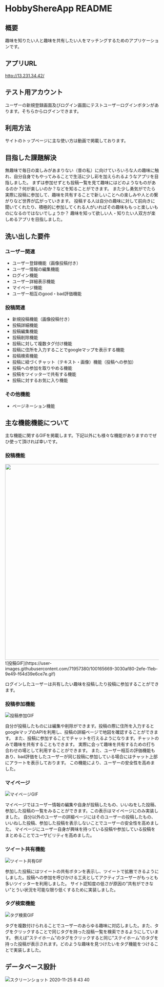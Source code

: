# HobbyShereApp README

## 概要
趣味を知りたい人と趣味を共有したい人をマッチングするためのアプリケーションです。


## アプリURL
http://13.231.34.42/


## テスト用アカウント
ユーザーの新規登録画面及びログイン画面にテストユーザーログインボタンがあります。そちらからログインできます。


## 利用方法
サイトのトップページに主な使い方は動画で掲載しております。


## 目指した課題解決
無趣味で毎日の楽しみがあまりない（昔の私）に向けていろいろな人の趣味に触れ、自分自身でもやってみることで生活に少し彩を加えられるようなアプリを目指しました。
まずは参加せずとも投稿一覧を見て趣味にはどのようなものがあるのか？何が楽しいのか？などを知ることができます。
また少し勇気がでたら実際に投稿に参加して、趣味を共有することで新しいことへの楽しみや人との繋がりなど世界が広がっていきます。
投稿する人は自分の趣味に対して前向きに聞いてくれたり、積極的に参加してくれる人がいればその趣味ももっと楽しいものになるのではないでしょうか？
趣味を知って欲しい人・知りたい人双方が楽しめるアプリを目指しました。


## 洗い出した要件

### ユーザー関連
- ユーザー登録機能（画像投稿付き）
- ユーザー情報の編集機能
- ログイン機能
- ユーザー詳細表示機能
- マイページ機能
- ユーザー相互のgood・bad評価機能

### 投稿関連
- 新規投稿機能（画像投稿付き）
- 投稿詳細機能
- 投稿編集機能
- 投稿削除機能
- 投稿に対して複数タグ付け機能
- 投稿に住所を入力することでgoogleマップを表示する機能
- 投稿検索機能
- 投稿に紐づくチャット（テキスト・画像）機能（投稿への参加）
- 投稿への参加を取りやめる機能
- 投稿をツイッターで共有する機能
- 投稿に対するお気に入り機能

### その他機能
- ページネーション機能


## 主な機能機能について
主な機能に関するGIFを掲載します。下記以外にも様々な機能がありますのでぜひ使って頂ければ幸いです。

### 投稿機能
<img src="https://user-images.githubusercontent.com/71957380/100165669-3030af80-2efe-11eb-9e49-f64d39e6ce7e.gif" width="640px">
![投稿GIF](https://user-images.githubusercontent.com/71957380/100165669-3030af80-2efe-11eb-9e49-f64d39e6ce7e.gif)

ログインしたユーザーは共有したい趣味を投稿したり投稿に参加することができます。


### 投稿参加機能
![投稿参加GIF](https://user-images.githubusercontent.com/71957380/100165716-4b032400-2efe-11eb-93cd-9776bcdd2b2f.gif)

自分が投稿したものには編集や削除ができます。投稿の際に住所を入力するとgoogleマップのAPIを利用し、投稿の詳細ページで地図を確認することができます。
また、投稿に参加することでチャットを行えるようになります。チャットのみで趣味を共有することもできます。
実際に会って趣味を共有するための打ち合わせの場として利用することができます。
また、ユーザー相互の評価機能もあり、bad評価をしたユーザーが同じ投稿に参加している場合にはチャット上部にアラートを表示しております。
この機能により、ユーザーの安全性を高めました。


### マイページ
![マイページGIF](https://user-images.githubusercontent.com/71957380/100165744-5f472100-2efe-11eb-8de3-f4c88422652f.gif)

マイページではユーザー情報の編集や自身が投稿したもの、いいねをした投稿、参加した投稿の一覧をみることができます。この表示はマイページにのみ実装しました。
自分以外のユーザーの詳細ページにはそのユーザーの投稿したもの、いいねした投稿、参加した投稿を表示しないことでユーザーの安全性を高めました。
マイページにユーザー自身が興味を持っている投稿や参加している投稿をまとめることでユーザビリティを高めました。


### ツイート共有機能
![ツイート共有GIF](https://user-images.githubusercontent.com/71957380/100165750-62daa800-2efe-11eb-929d-cce193bb0809.gif)

参加した投稿にはツイートの共有ボタンを表示し、ツイートで拡散できるようにしました。投稿への参加を呼びかける工夫としてアクティブユーザーがもっとも多いツイッターを利用しました。
サイト認知度の低さが原因の”共有ができない”とうい状況を可能な限り低くするために実装しました。


### タグ検索機能
![タグ検索GIF](https://user-images.githubusercontent.com/71957380/100165775-6f5f0080-2efe-11eb-85be-1e8d051f6b0f.gif)

タグを複数付けられることでユーザーのあらゆる趣味に対応しました。また、タグをクリックすることで同じタグを持った投稿一覧を検索できるようにしています。
例えば”ステイホーム”のタグをクリックすると同じ”ステイホーム”のタグを持った投稿が表示されます。どのような趣味を見つけたいをタグ機能をつけることで実装しました。


## データベース設計
![スクリーンショット 2020-11-25 8 43 40](https://user-images.githubusercontent.com/71957380/100164102-83a0fe80-2efa-11eb-9e91-a85f68f815d6.png)
